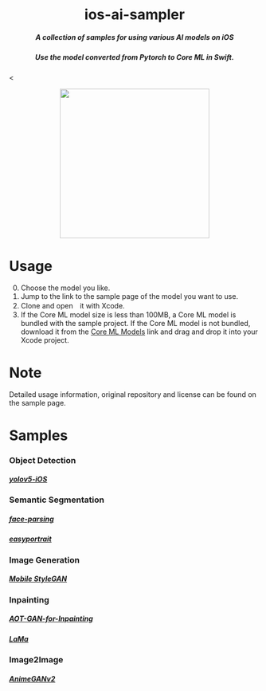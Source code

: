 # <div align="center">ios-ai-sampler</div>
##### <div align="center">A collection of samples for using various AI models on iOS</div>
##### <div align="center">Use the model converted from Pytorch to Core ML in Swift.</div>

<<p align="center">
<img src=https://github.com/john-rocky/ios-ai-sampler/assets/23278992/cddb76d7-289f-4e50-afbd-a71cc914de7f width=300>
</p>

# Usage
0. Choose the model you like.
1. Jump to the link to the sample page of the model you want to use.
2. Clone and open　it with Xcode.
3. If the Core ML model size is less than 100MB, a Core ML model is bundled with the sample project.
   If the Core ML model is not bundled, download it from the [Core ML Models](https://github.com/john-rocky/CoreML-Models) link and drag and drop it into your Xcode project.

# Note
Detailed usage information, original repository and license can be found on the sample page.

# Samples

### Object Detection
##### [yolov5-iOS](https://github.com/john-rocky/CoreML-YOLOv5)

### Semantic Segmentation
##### [face-parsing](https://github.com/john-rocky/CoreML-Face-Parsing)
##### [easyportrait](https://github.com/john-rocky/easyportrait-coreml)

### Image Generation
##### [Mobile StyleGAN](https://github.com/john-rocky/CoreML-StyleGAN) 

### Inpainting
##### [AOT-GAN-for-Inpainting](https://github.com/john-rocky/Inpainting-CoreML)
##### [LaMa](https://github.com/john-rocky/lama-cleaner-iOS) 

### Image2Image

##### [AnimeGANv2](https://github.com/john-rocky/AnimeGANv2-iOS/tree/main)


